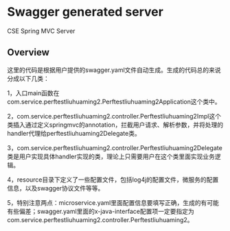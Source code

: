 # Swagger generated server

CSE Spring MVC Server


## Overview
这里的代码是根据用户提供的swagger.yaml文件自动生成。生成的代码总的来说分成以下几类：

1，入口main函数在com.service.perftestliuhuaming2.Perftestliuhuaming2Application这个类中。

2，com.service.perftestliuhuaming2.controller.Perftestliuhuaming2Impl这个类插入通过定义springmvc的annotation，拦截用户请求、解析参数，并将处理的handler代理给perftestliuhuaming2Delegate类。

3，com.service.perftestliuhuaming2.controller.Perftestliuhuaming2Delegate类是用户实现具体handler实现的类，理论上只需要用户在这个类里面实现业务逻辑。


4，resource目录下定义了一些配置文件，包括log4j的配置文件，微服务的配置信息，以及swagger协议文件等等。

5，特别注意两点：microservice.yaml里面配置信息要填写正确，生成的有可能有些偏差；swagger.yaml里面的x-java-interface配置项一定要指定为com.service.perftestliuhuaming2.controller.Perftestliuhuaming2。
